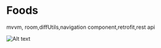 # Foods
mvvm, room,diffUtils,navigation component,retrofit,rest api

<img
  src="https://github.com/AbbosbekMobiler/Foods/blob/main/app/src/main/res/drawable/ic_home.xml"
  alt="Alt text"
  title="Optional title"
  style="display: inline-block; margin: 0 auto; max-width: 300px">
